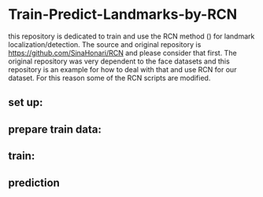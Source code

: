 # Train-Predict-Landmarks-by-RCN
this repository is dedicated to train and use the RCN method () for landmark localization/detection.
The source and original repository is https://github.com/SinaHonari/RCN and please consider that first.
The original repository was very dependent to the face datasets and this repository is an example for how to deal with that and use RCN for our dataset. For this reason some of the RCN scripts are modified.


## set up:


## prepare train data:

## train:


## prediction





